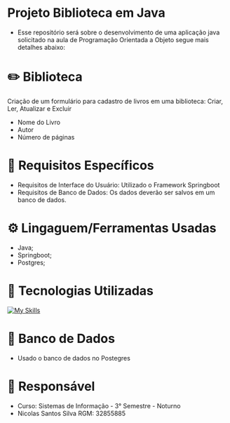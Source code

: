 <h1>Projeto Biblioteca em Java </h1>

- Esse repositório será sobre o desenvolvimento de uma aplicação java solicitado na aula de Programação Orientada a Objeto segue mais detalhes abaixo:

<h1>✏️ Biblioteca</h1>
Criação de um formulário para cadastro de livros em uma biblioteca: Criar, Ler, Atualizar e Excluir

- Nome do Livro
- Autor
- Número de páginas
  
<h1>📑 Requisitos Específicos</h1>

- Requisitos de Interface do Usuário: Utilizado o Framework Springboot 
- Requisitos de Banco de Dados: Os dados deverão ser salvos em um banco de dados.


<h1>⚙ Lingaguem/Ferramentas Usadas</h1>

- Java;
- Springboot;
- Postgres;


<h1>🔗 Tecnologias Utilizadas</h1>

 [![My Skills](https://skillicons.dev/icons?i=java,spring,eclipse,github,git,postgres&perline=5)](https://skillicons.dev)


<h1>🎲 Banco de Dados</h1>

- Usado o banco de dados no Postegres

<h1>👤 Responsável</h1>

- Curso: Sistemas de Informação - 3° Semestre - Noturno
- Nicolas Santos Silva RGM: 32855885
